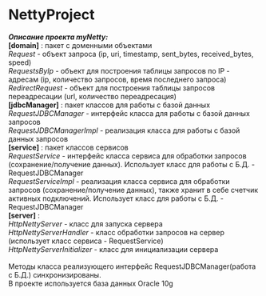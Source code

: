 # NettyProject
<b><i>Описание проекта myNetty: </b></i><br>
<b>[domain]</b> : пакет с доменными объектами<br>
<i>Request</i> - объект запроса (ip, uri, timestamp, sent_bytes, received_bytes, speed)<br>
<i>RequestsByIp</i> - объект для построения таблицы запросов по IP - адресам (ip, количество запросов, время последнего запроса)<br>
<i>RedirectRequest</i> - объект для построения таблицы запросов переадресации (url, количество переадресация)<br>
<b>[jdbcManager]</b> : пакет классов для работы с базой данных<br>
<i>RequestJDBCManager</i> - интерфейс класса для работы с базой данных запросов<br>
<i>RequestJDBCManagerImpl</i> - реализация класса для работы с базой данных запросов<br>
<b>[service]</b> : пакет классов сервисов<br>
<i>RequestService</i> - интерфейс класса сервиса для обработки запросов (сохранение/получение данных). Использует класс для работы с Б.Д. - RequestJDBCManager<br>
<i>RequestServiceImpl</i> - реализация класса сервиса для обработки запросов (сохранение/получение данных), также хранит в себе счетчик активных подключений. Использует класс для работы с Б.Д. - RequestJDBCManager<br>
<b>[server]</b> : <br>
<i>HttpNettyServer</i> - класс для запуска сервера<br>
<i>HttpNettyServerHandler</i> - класс обработки запросов на сервер (использует класс сервиса - RequestService)<br>
<i>HttpNettyServerInitializer</i> - класс для инициализации сервера<br>
<br>
Методы класса реализующего интерфейс RequestJDBCManager(работа с Б.Д.) синхронизированы.<br>
В проекте используется база данных Oracle 10g<br>
